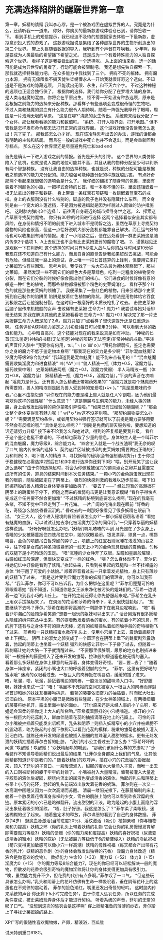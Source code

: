 # 充满选择陷阱的龌蹉世界第一章

第一章，妖精的馈赠
我叫李心缪，是一个被游戏困在虚拟世界的人。究竟是为什么，还请听我一一道来。
你好，你购买的最新款游戏体验仓已到，请你签收一下。
看到手机上的短信提示，我已经迫不及待的想要回家去体验一下最新款，虚拟意识投入式的游戏了。
这款游戏据说是集结了各种虚拟世界的生物所创造出的第二个世界。
带上头盔随着数据的导入，我听到有个声音在呼唤我。
少年啊，你是要成为人类最后的希望播下希望之光。
还是成为一个有着特殊能力的人独自探索这个世界。
看样子这是我要做出的第一个选择呢。
从上面的话来看，选一的话可能是成为异世界的勇者了，行动可能会被限制吧。
我还是想先独自探索一下。
那我就选择特殊能力吧。
在众多能力中我找到了三个。
拥有不死的躯体。
拥有魔力本源。
拥有无偙限偺不搙灭偼生桬幰僷永从一开始我就很好奇这个选向。不知道是不是游戏的隐藏选项。
只能读出无限、永生，和不灭六个字。
不过这种神秘的选项也正适合独行侠了。
根据你的选择，我们给你分配了在罗塔大陆的身体，是人类与魅魔的混血。你将会在平原出生。
怪不得一开始没有种族选项，原来是会根据之前能力的选择来分配种族。那看样子有些选项会变成很奇怪的生物吧。
不过人类和魅魔的混血有什么能力很令人期待啊。随着一阵强光我睁开了眼睛，周围是一片浩瀚无垠的草原。
“这是在哪?”清脆的女生传出。
系统原来给我分配了一个女体。那让我看看她的能力和数值吧。
“系统、打开人物界面、打开地图。”
但不管我是怎样发布命令都无法打开正常的游戏界面。
这个游戏好像没告诉我怎么退出！完了完了。
那我该怎么办才好。
现在该冷静思考出去的办法，游戏的话都会有明确的主线和结局。
而且在一般的游戏中死亡也并不会退出，而是会重新回到存档点。
那么在这个世界里还是尽量避免死亡和bad end

首先是确认一下进入游戏之前的情报。首先是开头的引导。
这个世界的人类仿佛陷入了危机，也就是说人类的地位可能并不高，并且从我的物种分配至少可以判断有两个智慧种族。
没有让我自由的选择种族，也就是说，种族的分配可能是根据我之前选择的能力来分配的。能力越强可能种族分配的种族就越厉害。
有点好奇那两个看起来就很强的选项会是什么了。
我仔细的翻找了随身带的包裹，里面有装着不同颜色的小瓶，一把样式奇特的匕首，和一本看不懂的书，里面还镶嵌着一根无法拿出的鞭子和铁链。
身上带着一条红宝石项链和一枚镶嵌着蓝宝石的戒指。身上的衣服则没有什么特别的，脚底的靴子也并没有隐藏什么东西。
而全身则是由一个宽大的斗篷遮挡，不是因为被通缉就是因为样貌过人而做的防护措施吧。
这时脑内弹出3个选择
1、前往离自身最近的城市探寻身世之迷。
2、探索这片草原寻找契约魔物。
你只有30秒的时间进行选择
这两个选择看似安全其实都有风险，在身份和情报不明的前提下进入城市不是明智之选，虽然在草原上寻找契约魔物的风险也很高，但这一点恰好说明大部分危机都能靠自己解决。而且运气好的话也可以收集到有用的情报。走了一小段路之后，便在远处看到一群史莱姆这是脑内传来2个选项
1、A上去反正也不会有比史莱姆更弱的魔物了吧。
2、谨慎起见还是观察一下在判断吧
这个选择的时间只有5秒进入战斗后你的战斗时间是10分钟
我现在还不知道自己有什么能力，而且自身的直觉告诉我如果贸然去挑战，可能会有危险。但经过我一路上的测试，身上唯一一把匕首还算的上锋利，但要用它来打史莱姆恐怕有些困难。
思考片刻，我便找了一块大石头最为掩体观察起了，那些史莱姆。
果然发现一些不同它们的颜色大多是草绿色，吃到一定程度的植物便会分裂，而在它们分裂的时候好像会露出他们的核心。
它们进食的时候好像有意的躲避一种红色的植物，而那些植物都将被那个粉色的史莱姆消化。
看样子那个红色的就是那些史莱姆的领袖了。
我便采集了一些红色的植物，用来引诱那个史莱姆到自己制作的陷阱里
陷阱是放着红色植物的陷坑。我的想法是用物体给它吞食到极限之后让他强制分裂。在这时用一根磨好的木质长枪扎了过去。
击败史莱姆后脑子里传来机械般的女声
击败稀有史莱姆
生命力+1
魔力+1
我尝试与她对话却毫无结果
那我在解决其他的史莱姆看看吧
生命力+0.1
魔力+0.1
解决完了那一片史莱姆群生命力大概是加了2点，魔力只加了1点看样子想快速提升还是任重道远啊。
任务评价A获得能力鉴定之力(初级)每日可以使用3分钟。
可以看到大体的数值和能力。
心中暗自高兴，这个技能对现在的我来说真是如有神助。
“神秘的匕首(无法鉴定)神秘的书籍(无法鉴定)神秘的项链(无法鉴定)非常神秘的戒指。”平淡的声音传入脑中
“我要你有何用，tui。”ヽ(ｏ`皿′ｏ)ﾉ
“拜托你很弱哎，鉴定也需要你之身的魔力不低于鉴定物本身啊”
“那我现在的实力是多少啊”
“菲尔混血魅魔12岁魔力等级9综合能力8”
“我知道我是混血魅魔！能不能来点有用的！”
“混血魅魔需要收集淫魔力和进食精液”
〣( ºΔº )〣
“兽人精液一瓶（体力+0.5，淫魔力低，媚药效果中等）
史莱姆精液两瓶（魔力+0.1，淫魔力微弱）
半人马精液一瓶（体力+0.8，淫魔力低）
妖精精液一瓶（魔力+0.5，淫魔力低）。”平淡的声音在次响起
“淫魔力是什么，还有兽人怎么精液还带媚药效果的”
“淫魔力就是每个魅魔晋升所需要的，兽人的精液则是因为兽人受到神的宠爱啦(•౪• )。”
“真是恶趣味的作者。”心里不由抱怨道
“以你现在的能力要是碰上兽人就是任人宰割啦，因为他们最喜欢你这样的雌性呢”
“什么意思？”
“这是魅魔与生俱来的能力，未经人事的魅魔，身上会散发出独特的荷尔蒙吸引异性啦。”
“如果已有过经验的魅魔呢？”
“那会让整个身体变得具有魅力呢！”
w(°ｏ°)w这不没差别嘛。
“那契约魔物要怎么办呢？”
“需要满足契约条件，或者用契约书强行签订就可以了前提是魔力要够用要不然会有反噬的哦.”
“具体是怎么样呢？”
“刚刚是免费的聊天服务啦，要想知道的话还请努力升级”
接下来不论我怎么和她对话，得到的答复都是要我升级。
看样子这个鉴定也挺不靠谱的。不过却也获取了少量的信息。身体的主人是一个叫菲尔的混血魅魔，魔力等级9，综合能力8。
“四舍五入就是一个战五渣啊”我无奈的叹了口气
脑内传来新的选择
1、契约这片区域被封印的史莱姆娘(需要做出正确的行为和判断)
2、喝下兽人的精液
3、寻找妖精的秘境(会有强制选项执行)
由于你过于稳健现在必需选择2然后在1和3中进行选择你还剩下3秒
“喂，别开玩笑了这让我怎么选啊”
“由于你的选择超时，将会为你佩戴被诅咒的道具淑女之卵并且需要完成所有的任务，道具的结束时间到本次任务结束。”
一颗小巧的金色跳蛋就出现在我的眼前，随后被固定在了阴蒂上。
强烈的快感刺激的我难以迈步前进，喝下如同媚药般的兽人精液让身体变得更加敏感了。
“要去了——”
经过短暂的高潮抵在阴蒂上的跳蛋终于停下，但随之而来的微弱电击更是让我意识模糊
“看样子得快点完成这个任务要不然会更加难”
“不过妖精的秘境到底要怎么找啊。”现在的我毫无头绪，不知不觉中已经走到了一片花海。
一片广阔的花海出现在眼前
“好香的花，奇怪怎么脑袋昏昏沉沉的。”
昏过去的一刹那好像看见了很多妖精在眼前飞过。
“女王大人，这个进入秘境的冒险者该怎么办?”一群小妖精窃窃私语着
“看她有魅魔的血脉，可以试试让她去净化被淫魔力污染的同伴们。”一只穿着华丽的妖精这样说到。
“好呀好呀就怎么办吧。”妖精们叽叽喳喳的叫到
月光照在了少女身上，昏睡的少女被藤蔓捆住四肢吊在空中，她的双眼紧闭，银发漂浮，琼鼻一点，嘴唇粉唇，金色的项链吊白皙秀颀的脖子上，项链上的红宝石则沉睡在浅浅的山谷之中，往下便是女孩的神圣领域紧闭的一线天上小巧的金色玩具缓缓的震动着。匀称的双腿下是小巧玲珑的玉足。
“唔”沉睡的少女睁开了双眼，左瞳如星辰般璀璨，右瞳如红玉般深邃，但很快又变成了一样的红色。
“咦？怎么身体动不了。菲尔记得她记忆中好像是看到了妖精。”抬起头来，只看到被吊起的双腿和一丝不挂裸露的身体
“终于醒了可爱的小姑娘。”
顺着声音看过去一只拿着发光植物，身上只有薄纱的妖精飞了过来。
“我是这片受到淫魔力污染的妖精们的管理者，你可以叫我莎希。”
“我叫菲尔，你可不可以告诉我，为什么把绑在这里呢？”菲尔用楚楚可怜的双眼看着她
“我不知道，只知道你是女王派来净化被污染的姐妹们的。”莎希一边说着一边飞到我小巧的山丘上。
“在开始之前还得让你先舒服起来呢。”莎希坐在乳头上用双手搓揉起来了。
在淡淡的花香和莎希的侍奉下，乳头很快就勃起了。
“想要继续下去吗？菲尔。”莎希在我即将高潮的一刹那停下在我耳边呢喃到。
“嗯”
看着菲尔潮红的脸颊莎希笑道:“想要一起玩的姐妹可以出来了。”
话音刚落有很多妖精从隐藏的树洞花丛中出来，有的提着散发着清香的蜜水，有的拿着小巧的玩具，有的胯下还有与之身体不符的巨大肉棒，还有的妖精操纵着如同触手般的奇特植物飞了过来。
莎希和一只妖精把蜜水撒在乳头上，便用小穴坐了上去，震动着翅膀开始上下摆动。
阴蒂上的淑女之卵变成了一个圆环套在阴蒂上垂下的跳蛋剧烈震动着，勃起的阴蒂上也坐着一个妖精
强烈的快感让菲尔一下子昏了过去，但随着一阵刺痛让她的大脑一下子就清醒过来。
“不要那里很脏啊，尿尿的地方也别插进来啊”
一根细长的藤蔓插入了还未开发的雏菊，拉珠般的尿道塞也被无情的塞入。
看着那么多妖精在身体上肆意的玩弄着，身体变得好奇怪。
“要…要…去了！”随着身体一阵痉挛，紧闭的小嘴也大口的呼吸着甜腻的空气。
“菲尔，这里有更好喝的蜜水哦”
迷离的双眼看过去，一根巨大的肉棒抵在嘴唇边，缓缓的插了进来。
唔，呲溜，唔，呲溜，舔舐着嘴边的肉棒，一股淡淡的甜味涌入口中。
“好舒服呀，妹妹也来试一试”
“唔！”嘴里本不充裕的空间又被塞入一根巨大的肉棒而罪魁祸首却和她的妹妹互相接吻挑逗。
雏菊的藤蔓依旧奋力的抽插着，时而胀大吐出汩汩白灼。
原本平坦的小腹已是微微有些隆起，在少女神圣领域上，有两根细细的藤蔓将她扒开，露出里面神秘的面纱。
“菲尔原来还是未经人事的小丫头呀，那姐姐会温柔的带你走上大人的阶梯哟。”莎希摸着颤抖的小穴呢喃道。
撑开的小穴被一根巨大的花蕊刺入，鲜血伴随着花蕊的抽插滴落在地上的花瓣上。
可怜的菲尔小嘴被抽插着只能发出唔咽声，乳头和阴蒂上则插入妖精窄小的小穴并被翅膀不听震动着，略为鼓起的小腹下依稀可以看到花蕊的模样，粉嫩的雏菊也被插入灌入汩汩白灼。就练还未开发的尿道也被插入细细的拉珠灌入甜甜的蜜水。更有无处发泄的妖精抽插着菲尔白皙的肚脐。
“我们的小公主昏过去了怎么办？”莎希坏坏的问道
“唤醒她！唤醒她！”众妖精起哄的喊到。
“那我们该用什么样的方法呢？”莎希装作不知诱导着妖精们说出最后的结果
“让菲尔全身都染上我们的气息，让其他妖精都知道菲尔是我们的。”
随着妖精们的欢呼声，插在小穴的花蕊猛的膨胀起来，顶入了菲尔的子宫口。一股暖流涌入，甜腻的蜜水大量涌入子宫，而唯一出去的入口则被断掉的躯干牢牢的封锁了。
小嘴被射入大量精液，雏菊被灌入大量近乎胶质的液体后凝固，膀胱内流出的尿液也变成清香的液体。勃起的乳头和阴蒂上被带上小巧的花环，勃起的乳头前端溢出散发着花香的奶珠。
菲尔则在一次又一次高潮中困睡又因为一次次高潮而苏醒。
清晨一缕阳光撒下，在藤蔓编制的床上躺着一个散发着花香浑身赤裸的少女，雪白的肌肤上隐约可以看到昨夜淫糜的痕迹。原本紧闭的小穴已是略微翻开，流出甜甜的汁液。略为隆起的小腹上面隐约浮现出象征着吸引的淫纹。
“唔，肚子好涨。我这是怎么了？”菲尔柔了柔眼镜，迷迷糊糊的坐了起来。
随着鉴定术的释放，菲尔详细的看到了自己的身体数据。
菲尔(14岁）
魅魔血脉激活(当前进度20％)、淫纹激活（吸引）植物亲和（你与植物亲和力提高）妖精之环（你的乳头上带着妖精的礼物 它会让你的乳房慢慢发育解除需要魔力等级3）妖精的馈赠（你的魔力亲和度提高）妖精的喜好祝福（尿液变成清香的蜜水）妖精的庇护（无法被魔力等级低于6的精液侵入）妖精的淫乱祝福（菊穴变得更加敏感可以像小穴一样高潮）妖精的母性祝福（每天都会产出带有花香的乳汁）妖精的恶作剧（你的身体会散发出独特的花香）
淫魔力身体改造（精液会是你喜欢的食物）。
数据能力
生命10（+33）
魔力12（+52）
体力8（+15）
淫魔力0（+15）
你的魔力等级8综合能力7，现在的你已经可以轻松解决一般的魔物，但散发的花香会吸引奇特的魔物淫纹将让你的身体变得更加具有吸引力。
“唉，虽然能力提升不少，但花费的代价有点多啊。”菲尔叹了一口气。
“但这些玩具该怎么办啊。”乳头和阴蒂上的花环仿佛有生命一样吸吮着，垂在阴蒂花环上的跳蛋也在不规律的震动着。
菲尔的脸色潮红，嘴里还发出奇怪的轻吟。
这时脑内传来系统的声音
你还剩下5小时完成任务1，由于你进入惩罚任务，所以任务的完成条件变成，被史莱姆玩弄身体后才能进行契约。
听着系统的声音，菲尔的无奈的叹了口气。
“没想到这次的惩罚会是这样啊”
穿上妖精准备的薄薄的纱衣，菲尔踏上了寻找史莱姆娘的路上。

XP广写的很随性喜欢魔物娘，产卵，精液浴，西瓜肚

讨厌特别重口R18G。